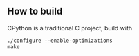 ## How to build

CPython is a traditional C project, build with

```
./configure --enable-optimizations
make
```